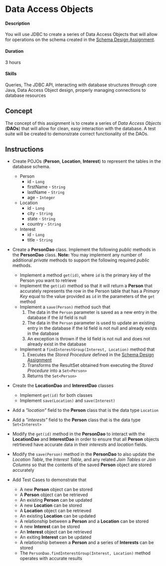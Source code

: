 # Data Access Objects

#### Description
You will use JDBC to create a series of Data Access Objects that will allow for operations on the schema created in the [Schema Design Assignment](https://github.com/mborencooksys/Schema-Design).

#### Duration
3 hours

#### Skills
Queries, The JDBC API, interacting with database structures through core Java, Data Access Object design, properly managing connections to database resources

## Concept
The concept of this assignment is to create a series of *Data Access Objects* (**DAOs**) that will allow for clean, easy interaction with the database. A test suite will be created to demonstrate correct functionality of the DAOs.

## Instructions

* Create POJOs (**Person**, **Location**, **Interest**) to represent the tables in the database schema.
  * Person
    * id - `Long`
    * firstName - `String`
    * lastName - `String`
	* age - `Integer`
  * Location
    * id - `Long`
    * city - `String`	
    * state - `String`
	* country - `String`
  * Interest
    * id - `Long`
	* title - `String`
	
* Create a **PersonDao** class. Implement the following *public* methods in the **PersonDao** class. **Note:** You may implement any number of additional *private* methods to support the following required *public* methods.
  * Implement a method `get(id)`, where `id` is the primary key of the Person you want to retrieve
  * Implement the `get(id)` method so that it will return a **Person** that accurately represents the row in the Person table that has a *Primary Key* equal to the value provided as `id` in the parameters of the `get` method
  * Implement a `save(Person)` method such that 
    1. The data in the `Person` parameter is saved as a new entry in the database if the *Id* field is null
    2. The data in the `Person` parameter is used to update an existing entry in the database if the Id field is not null and already exists in the database
    3. An exception is thrown if the Id field is not null and does not already exist in the database
  * Implement a `findInterestGroup(Interest, Location)` method that 
    1. Executes the *Stored Procedure* defined in the [Schema Design Assignment](https://github.com/mborencooksys/Schema-Design)
    2. Transforms the ResultSet obtained from executing the *Stored Procedure* into a `Set<Person>`
    3. Returns the `Set<Person>`
 
* Create the **LocationDao** and **InterestDao** classes
  * Implement `get(id)` for both classes
  * Implement `save(Location)` and `save(Interest)`

* Add a *"location"* field to the **Person** class that is the data type `Location`

* Add a *"interests"* field to the **Person** class that is the data type `Set<Interest>`

* Modify the `get(id)` method in the **PersonDao** to interact with the **LocationDao** and **InterestDao** in order to ensure that all **Person** objects retrtieved have accurate data in their  *interests* and *location* fields.

* Modify the `save(Person)` method in the **PersonDao** to also update the *Location Table*, the *Interest Table*, and any related *Join Tables* or *Join Columns* so that the contents of the saved **Person** object are stored accurately

* Add Test Cases to demonstrate that
  * A new **Person** object can be stored
  * A **Person** object can be retrieved
  * An existing **Person** can be updated
  * A new **Location** can be stored
  * A **Location** object can be retrieved
  * An existing **Location** can be updated
  * A relationship between a **Person** and a **Location** can be stored
  * A new **Interest** can be stored
  * An **Interest** object can be retrieved
  * An exiting **Interest** can be updated
  * A relationship between a **Person** and a series of **Interests** can be stored
  * The `PersonDao.findInterestGroup(Interest, Location)` method operates with accurate results